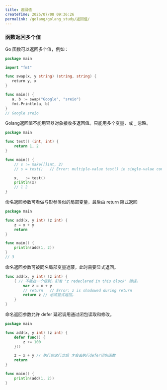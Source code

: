 ```yaml
---
title: 返回值
createTime: 2025/07/08 09:36:26
permalink: /golang/golang_study/返回值/
---
```

### 函数返回多个值

Go 函数可以返回多个值，例如：

```go
package main

import "fmt"

func swap(x, y string) (string, string) {
   return y, x
}

func main() {
   a, b := swap("Google", "sreio")
   fmt.Println(a, b)
}
// Google sreio
```

Golang返回值不能用容器对象接收多返回值。只能用多个变量，或 `_` 忽略。

```go
package main

func test() (int, int) {
    return 1, 2
}

func main() {
    // s := make([]int, 2)
    // s = test()   // Error: multiple-value test() in single-value context

    x, _ := test()
    println(x)
    // 1 2
}
```

命名返回参数可看做与形参类似的局部变量，最后由 return 隐式返回

```go
package main

func add(x, y int) (z int) {
    z = x + y
    return
}

func main() {
    println(add(1, 2))
}
// 3
```

命名返回参数可被同名局部变量遮蔽，此时需要显式返回。

```go
func add(x, y int) (z int) {
    { // 不能在一个级别，引发 "z redeclared in this block" 错误。
        var z = x + y
        // return   // Error: z is shadowed during return
        return z // 必须显式返回。
    }
}
```

命名返回参数允许 defer 延迟调用通过闭包读取和修改。
```go
package main

func add(x, y int) (z int) {
    defer func() {
        z += 100
    }()

    z = x + y // 执行完这行之后 才会去执行defer闭包函数
    return
}

func main() {
    println(add(1, 2)) 
}
```